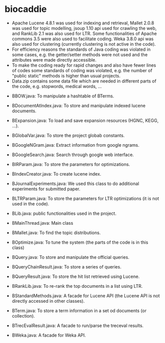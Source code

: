 # biocaddie
- Apache Lucene 4.8.1 was used for indexing and retrieval, Mallet 2.0.8 was used for topic modelling, jsoup 1.10 api used for crawling the web, and RankLib 2.1 was also used for LTR. Some functionalities of Apache commons 3.5 were also used to facilitate coding. Weka 3.8.0 api was also used for clustering (currently clustering is not active in the code).
- For efficiency reasons the standards of Java coding was violated in some cases, e.g. the getter/setter methods were not used and the attributes were made directly accessible.
- To make the coding ready for rapid changes and also have fewer lines of codes some standards of coding was violated, e.g. the number of "public static" methods is higher than usual projects.
- Data.zip contains some data file which are needed in different parts of the code, e.g. stopwords, medical words, ...

+ BBOW.java: 
To manipulate a hashtable of BTerms.

+ BDocumentAtIndex.java: 
To store and manipulate indexed lucene documents.

+ BExpansion.java: 
To load and save expansion resources (HGNC, KEGG, ...).

+ BGlobalVar.java: 
To store the project globab constants.

+ BGoogleNGram.java: 
Extract information from google ngrams.

+ BGoogleSearch.java: 
Search through google web interface.

+ BIRParam.java: 
To store the parameters for optimizations.

+ BIndexCreator.java: 
To create lucene index.

+ BJournalExperiments.java: 
We used this class to do additional experiments for submitted paper.

+ BLTRParam.java: 
To store the parameters for LTR optimizations (it is not used in the code).

+ BLib.java: 
public functionalities used in the project.

+ BMainThread.java: 
Main class

+ BMallet.java: 
To find the topic distributions.

+ BOptimize.java: 
To tune the system (the parts of the code is in this class)

+ BQuery.java: 
To store and manipulate the official queries.

+ BQueryChainResult.java: 
To store a series of queries.

+ BQueryResult.java: 
To store the hit list retrieved using Lucene.

+ BRankLib.java: 
To re-rank the top documents in a list using LTR.

+ BStandardMethods.java: 
A facade for Lucene API (the Lucene API is not directly accessed in other classes).

+ BTerm.java: 
To store a term information in a set od documents (or collection).

+ BTrecEvalResult.java: 
A facade to run/parse the treceval results.

+ BWeka.java: 
A facade for Weka API.

